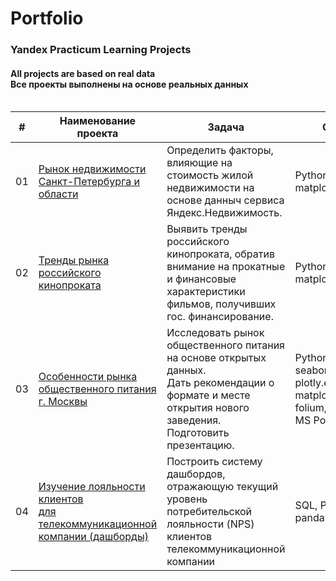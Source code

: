 # Portfolio
### Yandex Practicum Learning Projects
#### All projects are based on real data <br> Все проекты выполнены на основе реальных данных <br><br>


| # |  Наименование проекта                                                                    |    Задача     |    Стек     |
|---|------------------------------------------------------------------------------------------|---------------|-------------|
|01  |<br>[Рынок недвижимости Санкт-Петербурга и области](Project_3_Real_estate)<br><br>|Определить факторы, влияющие на стоимость жилой недвижимости на основе данныч сервиса Яндекс.Недвижимость.|Python, pandas, matplotlib.pyplot|
|02  |<br>[Тренды рынка российского кинопроката](Project_4_Film_distribution)<br><br>|Выявить тренды российского кинопроката, обратив внимание на прокатные и финансовые характеристики фильмов, получивших гос. финансирование.|Python, pandas, matplotlib.pyplot|
|03 |<br>[Особенности рынка общественного питания г. Москвы](Project_6_Eateries_in_Moscow)<br><br>|Исследовать рынок общественного питания на основе открытых данных.<br>Дать рекомендации о формате и месте открытия нового заведения. Подготовить презентацию.|Python, pandas, seaborn, plotly.express, matplotlib, folium, numpy, MS PowerPoint| 
|04 |<br>[Изучение лояльности клиентов <br> для телекоммуникационной компании (дашборды)](Project_8_Net_Promoter_Score_for_Telecom)<br><br>|Построить систему дашбордов, отражающую текущий уровень потребительской лояльности (NPS) клиентов телекоммуникационной компании|SQL, Python, pandas, Tableau|


